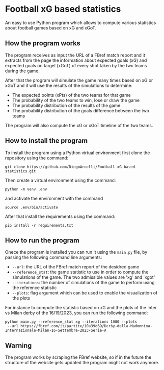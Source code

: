 # Football xG based statistics
An easy to use Python program which allows to compute various statistics about football games based on xG and xGoT.

## How the program works
The program receives as input the URL of a FBref match report and it extracts from the page the information about expected goals (xG) and expected goals on target (xGoT) of every shot taken by the two teams during the game. 

After that the program will simulate the game many times based on xG or xGoT and it will use the results of the simulations to determine:
- The expected points (xPts) of the two teams for that game
- The probability of the two teams to win, lose or draw the game
- The probability distribution of the results of the game 
- The probability distribution of the goals difference between the two teams

The program will also compute the xG or xGoT timeline of the two teams.

## How to install the program
To install the program using a Python virtual environment first clone the repository using the command:
```
git clone https://github.com/DiegoArcelli/Football-xG-based-statistics.git
```

Then create a virtual environment using the command:
```
python -m venv .env
```

and activate the environment with the command
```
source .env/bin/activate
```
After that install the requirements using the command:
```
pip install -r requirements.txt
```

## How to run the program
Onece the program is installed you can run it using the `main.py` file, by passing the following command line arguments:
- `--url`: the URL of the FBref match report of the desidred game 
- `--reference_stat`: the game statistic to use in order to compute the simulations of the game. The two admissible values are 'xg' and 'xgot'
- `--iterations`: the number of simulations of the game to perform using the reference statistic
- `--plots`: flag argument which can be used to enable the visualization of the plots

For instance to compute the statistic based on xG and the plots of the Inter vs Milan derby of the 16/19/2023, you can run the following command:

```
python main.py --reference_stat xg --iterations 1000 --plots
 --url https://fbref.com/it/partite/10a39d69/Derby-della-Madonnina-Internazionale-Milan-16-Settembre-2023-Serie-A 
```


## Warning 
The program works by scraping the FBref website, so if in the future the structure of the website gets updated the program might not work anymore.